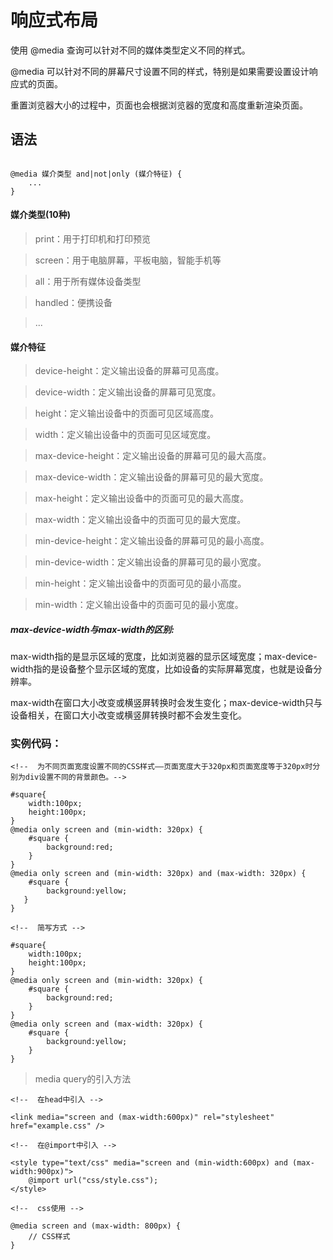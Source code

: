 # 响应式布局

使用 @media 查询可以针对不同的媒体类型定义不同的样式。

@media 可以针对不同的屏幕尺寸设置不同的样式，特别是如果需要设置设计响应式的页面。

重置浏览器大小的过程中，页面也会根据浏览器的宽度和高度重新渲染页面。

## 语法

```

@media 媒介类型 and|not|only (媒介特征) {
	...
}
```

#### 媒介类型(10种)

>print：用于打印机和打印预览

>screen：用于电脑屏幕，平板电脑，智能手机等

>all：用于所有媒体设备类型

>handled：便携设备

>...

#### 媒介特征

>device-height：定义输出设备的屏幕可见高度。

>device-width：定义输出设备的屏幕可见宽度。

>height：定义输出设备中的页面可见区域高度。

>width：定义输出设备中的页面可见区域宽度。

>max-device-height：定义输出设备的屏幕可见的最大高度。

>max-device-width：定义输出设备的屏幕可见的最大宽度。

>max-height：定义输出设备中的页面可见的最大高度。

>max-width：定义输出设备中的页面可见的最大宽度。

>min-device-height：定义输出设备的屏幕可见的最小高度。

>min-device-width：定义输出设备的屏幕可见的最小宽度。

>min-height：定义输出设备中的页面可见的最小高度。

>min-width：定义输出设备中的页面可见的最小宽度。

##### max-device-width与max-width的区别:

max-width指的是显示区域的宽度，比如浏览器的显示区域宽度；max-device-width指的是设备整个显示区域的宽度，比如设备的实际屏幕宽度，也就是设备分辨率。

max-width在窗口大小改变或横竖屏转换时会发生变化；max-device-width只与设备相关，在窗口大小改变或横竖屏转换时都不会发生变化。

### 实例代码：

```
<!--  为不同页面宽度设置不同的CSS样式——页面宽度大于320px和页面宽度等于320px时分别为div设置不同的背景颜色。-->

#square{
	width:100px;
	height:100px;
}
@media only screen and (min-width: 320px) {
    #square {
        background:red;
    }
}
@media only screen and (min-width: 320px) and (max-width: 320px) {
    #square {
        background:yellow;
   }
}

<!--  简写方式 -->

#square{
	width:100px;
	height:100px;
}
@media only screen and (min-width: 320px) {
    #square {
        background:red;
    }
}
@media only screen and (max-width: 320px) {
    #square {
       	background:yellow;
    }
}
```

> media query的引入方法

```
<!--  在head中引入 -->

<link media="screen and (max-width:600px)" rel="stylesheet" href="example.css" />

<!--  在@import中引入 -->

<style type="text/css" media="screen and (min-width:600px) and (max-width:900px)">
	@import url("css/style.css");
</style>

<!--  css使用 -->

@media screen and (max-width: 800px) {
	// CSS样式
}
```


























